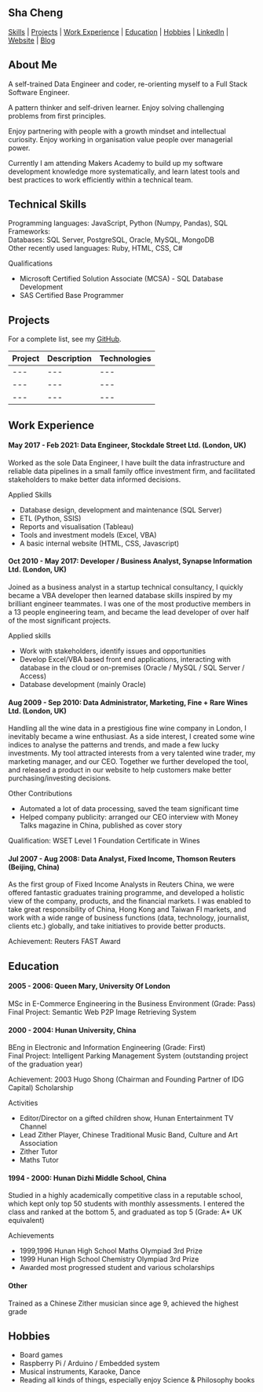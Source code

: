 ## Sha Cheng

[Skills](#technical-skills) | [Projects](#projects) | [Work Experience](#work-experience) | [Education](#education) | [Hobbies](#hobbies) | [LinkedIn](https://www.linkedin.com/in/sha-cheng-a3080329/) | [Website](https://cspoppuppy.github.io/) | [Blog](https://shacheng.co.uk/)

## About Me

A self-trained Data Engineer and coder, re-orienting myself to a Full Stack Software Engineer.

A pattern thinker and self-driven learner. Enjoy solving challenging problems from first principles.

Enjoy partnering with people with a growth mindset and intellectual curiosity. Enjoy working in organisation value people over managerial power.

Currently I am attending Makers Academy to build up my software development knowledge more systematically, and learn latest tools and best practices to work efficiently within a technical team.


## Technical Skills

Programming languages: JavaScript, Python (Numpy, Pandas), SQL\
Frameworks:\
Databases: SQL Server, PostgreSQL, Oracle, MySQL, MongoDB\
Other recently used languages: Ruby, HTML, CSS, C#

Qualifications

* Microsoft Certified Solution Associate (MCSA) - SQL Database Development
* SAS Certified Base Programmer


## Projects

For a complete list, see my [GitHub](https://github.com/cspoppuppy?tab=repositories).

| Project   | Description | Technologies |
|---        |---          |---           |
|---        |---          |---           |
|---        |---          |---           |
|---        |---          |---           |

## Work Experience

#### May 2017 - Feb 2021: Data Engineer, Stockdale Street Ltd. (London, UK)

Worked as the sole Data Engineer, I have built the data infrastructure and reliable data pipelines in a small family office investment firm, and facilitated stakeholders to make better data informed decisions.

Applied Skills
* Database design, development and maintenance (SQL Server)
* ETL (Python, SSIS)
* Reports and visualisation (Tableau)
* Tools and investment models (Excel, VBA)
* A basic internal website (HTML, CSS, Javascript)

#### Oct 2010 - May 2017: Developer / Business Analyst, Synapse Information Ltd. (London, UK)

Joined as a business analyst in a startup technical consultancy, I quickly became a VBA developer then learned database skills inspired by my brilliant engineer teammates. I was one of the most productive members in a 13 people engineering team, and became the lead developer of over half of the most significant projects.

Applied skills
* Work with stakeholders, identify issues and opportunities
* Develop Excel/VBA based front end applications, interacting with database in the cloud or on-premises (Oracle / MySQL / SQL Server / Access)
* Database development (mainly Oracle)

#### Aug 2009 - Sep 2010: Data Administrator, Marketing, Fine + Rare Wines Ltd. (London, UK)

Handling all the wine data in a prestigious fine wine company in London, I inevitably became a wine enthusiast. As a side interest, I created some wine indices to analyse the patterns and trends, and made a few lucky investments. My tool attracted interests from a very talented wine trader, my marketing manager, and our CEO. Together we further developed the tool, and released a product in our website to help customers make better purchasing/investing decisions.

Other Contributions
* Automated a lot of data processing, saved the team significant time
* Helped company publicity: arranged our CEO interview with Money Talks magazine in China, published as cover story

Qualification: WSET Level 1 Foundation Certificate in Wines

#### Jul 2007 - Aug 2008: Data Analyst, Fixed Income, Thomson Reuters (Beijing, China)

As the first group of Fixed Income Analysts in Reuters China, we were offered fantastic graduates training programme, and developed a holistic view of the company, products, and the financial markets. I was enabled to take great responsibility of China, Hong Kong and Taiwan FI markets, and work with a wide range of business functions (data, technology, journalist, clients etc.) globally, and take initiatives to provide better products.

Achievement: Reuters FAST Award


## Education

#### 2005 - 2006: Queen Mary, University Of London

MSc in E-Commerce Engineering in the Business Environment (Grade: Pass)\
Final Project: Semantic Web P2P Image Retrieving System

#### 2000 - 2004: Hunan University, China

BEng in Electronic and Information Engineering (Grade: First)\
Final Project: Intelligent Parking Management System (outstanding project of the graduation year)

Achievement: 2003 Hugo Shong (Chairman and Founding Partner of IDG Capital) Scholarship

Activities
* Editor/Director on a gifted children show, Hunan Entertainment TV Channel
* Lead Zither Player, Chinese Traditional Music Band, Culture and Art Association
* Zither Tutor
* Maths Tutor

#### 1994 - 2000: Hunan Dizhi Middle School, China

Studied in a highly academically competitive class in a reputable school, which kept only top 50 students with monthly assessments. I entered the class and ranked at the bottom 5, and graduated as top 5 (Grade: A* UK equivalent)

Achievements
* 1999,1996 Hunan High School Maths Olympiad 3rd Prize
* 1999 Hunan High School Chemistry Olympiad 3rd Prize
* Awarded most progressed student and various scholarships

#### Other

Trained as a Chinese Zither musician since age 9, achieved the highest grade


## Hobbies

* Board games
* Raspberry Pi / Arduino / Embedded system
* Musical instruments, Karaoke, Dance
* Reading all kinds of things, especially enjoy Science & Philosophy books
